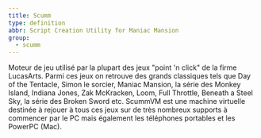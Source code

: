 ```yaml
---
title: Scumm
type: definition
abbr: Script Creation Utility for Maniac Mansion
group:
  - scumm
---
```

Moteur de jeu utilisé par la plupart des jeux "point 'n click" de la firme LucasArts. Parmi ces jeux on retrouve des grands classiques tels que Day of the Tentacle, Simon le sorcier, Maniac Mansion, la série des Monkey Island, Indiana Jones, Zak McKracken, Loom, Full Throttle, Beneath a Steel Sky, la série des Broken Sword etc.
ScummVM est une machine virtuelle destinée à rejouer à tous ces jeux sur de très nombreux supports à commencer par le PC mais également les téléphones portables et les PowerPC (Mac).
